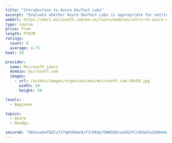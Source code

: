```yaml
---
title: "Introduction to Azure DevTest Labs"
excerpt: "Evaluate whether Azure DevTest Labs is appropriate for setting up virtual machine environments for your team."
webUrl: https://docs.microsoft.com/en-us/learn/modules/intro-to-azure-devtest-labs/
type: course
price: Free
length: PT47M
ratings:
  count: 8
  average: 4.75
heat: 50

provider:
  name: Microsoft Learn
  domain: microsoft.com
  images:
    - url: /assets/images/organizations/microsoft.com-50x50.jpg
      width: 50
      height: 50

levels:
  - Beginner

topics:
  - Azure
  - DevOps

secured: "G8SesakmfQZCv7J7qKVG9we9/f3rDkHyY5W05O6ca2GG2YCt4GSmlo2kDm4eW9xM2oDZ3v0/WYgVsDD24Mqz3u2y8iSNPP3r4+hvLC6PQD2wAPXxj8OUVbr03Vj+BxnSyjp0MGNfUSg7ynl0cflvrk5Lh2uw9dlrooOlWHrLNnEORfnoNcjM/9fEuFavb1EGaZM1aP9Z+gSA0CqMji6MAXaKkIEEX5wFTTrwwB31KHiS6rSkBzr+IjyNl2tSjQqzW7sfVXOIivOcKZWVcPiTAFTpVULpuk8Kg/hHdChrQDMTitnELc44Fu1fwZW04mb/Lh4BWr+pLNyw3KHuuBm/Mftm+4X6ynVUsHAe6ws8sK/yC8E8z8zV1ieU0awNHT8vMrZs3aQbC1t09aCXa2YRpAyGjsQtcjUMpI0hYbqToxg=;Wn06Cc3ug3VU//ORLICIVw=="
---
```


